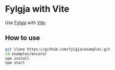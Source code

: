 # Fylgja with Vite

Use [Fylgja](https://fylgja.dev/) with [Vite](https://vitejs.dev/).

## How to use

```sh
git clone https://github.com/fylgja/examples.git
cd examples/encore/
npm install
npm start
```
